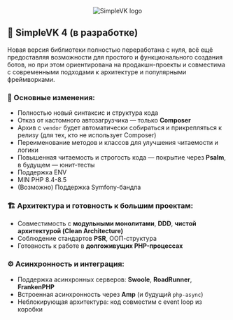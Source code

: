 <p align="center">
  <img alt="SimpleVK logo" title="SimpleVK это PHP библиотека быстрой разработки ботов для VK.COM" src="http://images.vfl.ru/ii/1563283715/1c6a23fb/27226348.png"/>
</p>

## 🚀 SimpleVK 4 (в разработке)

Новая версия библиотеки полностью переработана с нуля, всё ещё предоставляя возможности для простого и функционального создания ботов, но при этом ориентирована на продакшн-проекты и совместима с современными подходами к архитектуре и популярными фреймворками.

### 🔄 Основные изменения:

* Полностью новый синтаксис и структура кода
* Отказ от кастомного автозагрузчика — только **Composer**
* Архив с `vendor` будет автоматически собираться и прикрепляться к релизу (для тех, кто не использует Composer)
* Переименование методов и классов для улучшения читаемости и логики
* Повышенная читаемость и строгость кода — покрытие через **Psalm**, в будущем — юнит-тесты
* Поддержка ENV
* MIN PHP 8.4-8.5
* (Возможно) Поддержка Symfony-бандла

### 🏗 Архитектура и готовность к большим проектам:

* Совместимость с **модульными монолитами**, **DDD**, **чистой архитектурой (Clean Architecture)**
* Соблюдение стандартов **PSR**, ООП-структура
* Готовность к работе в **долгоживущих PHP-процессах**

### ⚙️ Асинхронность и интеграция:

* Поддержка асинхронных серверов: **Swoole**, **RoadRunner**, **FrankenPHP**
* Встроенная асинхронность через **Amp** (и будущий `php-async`)
* Неблокирующая архитектура: код совместим с event loop из коробки
